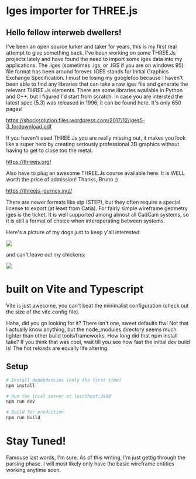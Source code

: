 # Iges importer for THREE.js

## Hello fellow interweb dwellers!

I've been an open source lurker and taker for years, this is my first real attempt to give something back. I've been working on some THREE.Js projects lately and have found the need to import some iges data into my applications. The .iges (sometimes .igs, or .IGS if you are on windows 95) file format has been around forever. IGES stands for Initial Graphics Exchange Specification. I must be losing my googlefoo because I haven't been able to find any libraries that can take a raw iges file and generate the relevant THREE.Js elements. There are some libraries available in Python and C++, but I figured I'd start from scratch. In case you are intersted the latest spec (5.3) was released in 1996, it can be found here. It's only 650 pages!

https://shocksolution.files.wordpress.com/2017/12/iges5-3_fordownload.pdf

If you haven't used THREE.Js you are really missing out, it makes you look like a super hero by creating seriously professional 3D graphics without having to get to close too the metal.

https://threejs.org/

Also have to plug an awesome THREE.Js course available here. It is WELL worth the price of admission! Thanks, Bruno ;)

https://threejs-journey.xyz/

There are newer formats like stp (STEP), but they often require a special license to export (at least from Catia). For fairly simple wireframe geometry iges is the ticket. It is well supported among almost all CadCam systems, so it is still a format of choice when interoperating between systems.

Here's a picture of my dogs just to keep y'all interested:

![](https://lh3.googleusercontent.com/K9qUpP65-bqOZCJS4MGsAaHkU9YPvkWNvK3Ed02Vz7N6gKQ001xlaVJVRN3B5ZxhSLYMtlve-oolKaf6jA3pN_OxKU6KktRq9EaDPzw4RnRcw8cy5TYjHFTz77iqHt8oFQz1iyhyRtnWtIgDxiW2Wrx3i5yTGOnekHfStjAgpBVQ1ZbcC3N4sxk7msRw8EAmalDe6SyI6XF6XH0Tuqi48aX9mL5GvgYZR_ifpEgIFGtz0hHO5L_yHY24Yz_PMeybkzyiU6o6fdpq9Uf2p8VOPutaZfJ0tupMB8uD7sMsaVMU6COQGWTScEBDI2igo7TqNbhQWR30w4DRlhIcs7__xtB3OYFu1eeKeA8qXrDQBQSPTdaMdFGh-eUNK7jsoJ1AZzlhkjIMMEgCmJT-bu7TqZJzD6zsM5hyYSTS27W3jzHgKXOyGt6H64ACOyOLcmPPRcVVyj1etK-mcWkLUXdnjbP2CJpeJ2Ds7G3iJv0cI5dC6D_xXOtEmeVuUuznJUDtG7ZGQpqB8a9I31aKT2X1EaJgxBXlP43rYAPZ8i3VkJSXjw12fa82BFoa3oYs5oG8H-brzuRt5qFVLGhOqVOXUK1GP_-tDy8vPf6_mgAMTzqE-ZVZM0iBMo6JAxxm_NXCY_t5zhO2qCqup2Og-O3DuCPIG1Y37FvLfmfUtvtBId2LgTLyegGOvB6sUPPp-0MLDhVDM2_7aSc1oJjKUsoNyss4=w2279-h1283-no?authuser=0)

and can't leave out my chickens:

![](https://lh3.googleusercontent.com/pw/ACtC-3fEEYVj_h58QbfUbn3gb59iVlxqGMNnAW448wZk5rAgwMVtcMsOvvhXYq03XiuTTlpeb-hxcCEAWhHr1XoTkkzvCOblInYz0pCJPvTWVMRppmH3JkO-p3IHpWD_3n1g2K_WZheH7n-eCTPj-Corn4CRQA=w2273-h1944-no)

# built on Vite and Typescript

Vite is just awesome, you can't beat the minimalist configuration (check out the size of the vite.config file).

Haha, did you go looking for it? There isn't one, sweet defaults ftw! Not that I actually know anything, but the node_modules directory seems much lighter than other build tools/frameworks. How long did that npm install take? If you think that was cool, wait till you see how fast the initial dev build is! The hot reloads are equally life altering.

## Setup

```bash
# Install dependencies (only the first time)
npm install

# Run the local server at localhost:3400
npm run dev

# Build for production
npm run build
```

# Stay Tuned!

Famouse last words, I'm sure. As of this writing, I'm just gettig through the parsing phase. I will most likely only have the basic wireframe entities working anytime soon.
